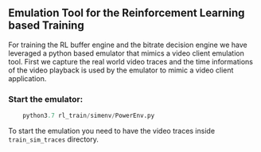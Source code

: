 ## Emulation Tool for the Reinforcement Learning based Training
For training the RL buffer engine and the bitrate decision engine we have leveraged a python based emulator that mimics a video client emulation tool. First we capture the real world video traces and the time informations of the video playback is used by the emulator to mimic a video client application.

### Start the emulator:
```python
    python3.7 rl_train/simenv/PowerEnv.py
```

To start the emulation you need to have the video traces inside `train_sim_traces` directory.

